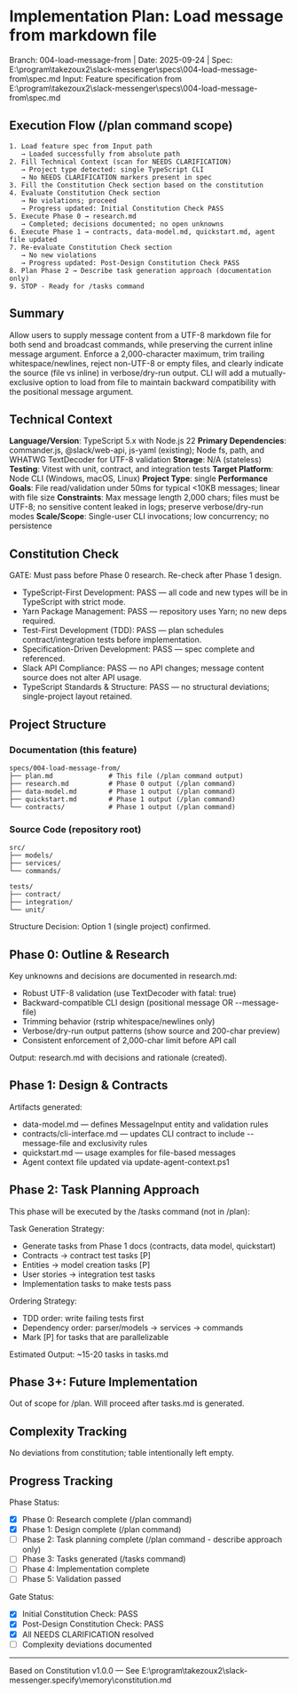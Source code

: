 # Implementation Plan: Load message from markdown file

Branch: 004-load-message-from | Date: 2025-09-24 | Spec: E:\program\takezoux2\slack-messenger\specs\004-load-message-from\spec.md
Input: Feature specification from E:\program\takezoux2\slack-messenger\specs\004-load-message-from\spec.md

## Execution Flow (/plan command scope)

```
1. Load feature spec from Input path
   → Loaded successfully from absolute path
2. Fill Technical Context (scan for NEEDS CLARIFICATION)
   → Project type detected: single TypeScript CLI
   → No NEEDS CLARIFICATION markers present in spec
3. Fill the Constitution Check section based on the constitution
4. Evaluate Constitution Check section
   → No violations; proceed
   → Progress updated: Initial Constitution Check PASS
5. Execute Phase 0 → research.md
   → Completed; decisions documented; no open unknowns
6. Execute Phase 1 → contracts, data-model.md, quickstart.md, agent file updated
7. Re-evaluate Constitution Check section
   → No new violations
   → Progress updated: Post-Design Constitution Check PASS
8. Plan Phase 2 → Describe task generation approach (documentation only)
9. STOP - Ready for /tasks command
```

## Summary

Allow users to supply message content from a UTF-8 markdown file for both send and broadcast commands, while preserving the current inline message argument. Enforce a 2,000-character maximum, trim trailing whitespace/newlines, reject non-UTF-8 or empty files, and clearly indicate the source (file vs inline) in verbose/dry-run output. CLI will add a mutually-exclusive option to load from file to maintain backward compatibility with the positional message argument.

## Technical Context

**Language/Version**: TypeScript 5.x with Node.js 22
**Primary Dependencies**: commander.js, @slack/web-api, js-yaml (existing); Node fs, path, and WHATWG TextDecoder for UTF-8 validation
**Storage**: N/A (stateless)
**Testing**: Vitest with unit, contract, and integration tests
**Target Platform**: Node CLI (Windows, macOS, Linux)
**Project Type**: single
**Performance Goals**: File read/validation under 50ms for typical <10KB messages; linear with file size
**Constraints**: Max message length 2,000 chars; files must be UTF-8; no sensitive content leaked in logs; preserve verbose/dry-run modes
**Scale/Scope**: Single-user CLI invocations; low concurrency; no persistence

## Constitution Check

GATE: Must pass before Phase 0 research. Re-check after Phase 1 design.

- TypeScript-First Development: PASS — all code and new types will be in TypeScript with strict mode.
- Yarn Package Management: PASS — repository uses Yarn; no new deps required.
- Test-First Development (TDD): PASS — plan schedules contract/integration tests before implementation.
- Specification-Driven Development: PASS — spec complete and referenced.
- Slack API Compliance: PASS — no API changes; message content source does not alter API usage.
- TypeScript Standards & Structure: PASS — no structural deviations; single-project layout retained.

## Project Structure

### Documentation (this feature)

```
specs/004-load-message-from/
├── plan.md              # This file (/plan command output)
├── research.md          # Phase 0 output (/plan command)
├── data-model.md        # Phase 1 output (/plan command)
├── quickstart.md        # Phase 1 output (/plan command)
└── contracts/           # Phase 1 output (/plan command)
```

### Source Code (repository root)

```
src/
├── models/
├── services/
└── commands/

tests/
├── contract/
├── integration/
└── unit/
```

Structure Decision: Option 1 (single project) confirmed.

## Phase 0: Outline & Research

Key unknowns and decisions are documented in research.md:

- Robust UTF-8 validation (use TextDecoder with fatal: true)
- Backward-compatible CLI design (positional message OR --message-file)
- Trimming behavior (rstrip whitespace/newlines only)
- Verbose/dry-run output patterns (show source and 200-char preview)
- Consistent enforcement of 2,000-char limit before API call

Output: research.md with decisions and rationale (created).

## Phase 1: Design & Contracts

Artifacts generated:

- data-model.md — defines MessageInput entity and validation rules
- contracts/cli-interface.md — updates CLI contract to include --message-file and exclusivity rules
- quickstart.md — usage examples for file-based messages
- Agent context file updated via update-agent-context.ps1

## Phase 2: Task Planning Approach

This phase will be executed by the /tasks command (not in /plan):

Task Generation Strategy:

- Generate tasks from Phase 1 docs (contracts, data model, quickstart)
- Contracts → contract test tasks [P]
- Entities → model creation tasks [P]
- User stories → integration test tasks
- Implementation tasks to make tests pass

Ordering Strategy:

- TDD order: write failing tests first
- Dependency order: parser/models → services → commands
- Mark [P] for tasks that are parallelizable

Estimated Output: ~15-20 tasks in tasks.md

## Phase 3+: Future Implementation

Out of scope for /plan. Will proceed after tasks.md is generated.

## Complexity Tracking

No deviations from constitution; table intentionally left empty.

## Progress Tracking

Phase Status:

- [x] Phase 0: Research complete (/plan command)
- [x] Phase 1: Design complete (/plan command)
- [ ] Phase 2: Task planning complete (/plan command - describe approach only)
- [ ] Phase 3: Tasks generated (/tasks command)
- [ ] Phase 4: Implementation complete
- [ ] Phase 5: Validation passed

Gate Status:

- [x] Initial Constitution Check: PASS
- [x] Post-Design Constitution Check: PASS
- [x] All NEEDS CLARIFICATION resolved
- [ ] Complexity deviations documented

---

Based on Constitution v1.0.0 — See E:\program\takezoux2\slack-messenger\.specify\memory\constitution.md
